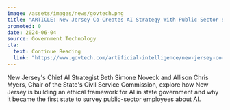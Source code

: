 ```yaml
---
image: /assets/images/news/govtech.png
title: "ARTICLE: New Jersey Co-Creates AI Strategy With Public-Sector Staff"
promoted: 0
date: 2024-06-04
source: Government Technology
cta:
  text: Continue Reading
  link: "https://www.govtech.com/artificial-intelligence/new-jersey-co-creates-ai-strategy-with-public-sector-staff"
---
```


New Jersey's Chief AI Strategist Beth Simone Noveck and Allison Chris Myers, Chair of the State's Civil Service Commission, explore how New Jersey is building an ethical framework for AI in state government and why it became the first state to survey public-sector employees about AI. 

